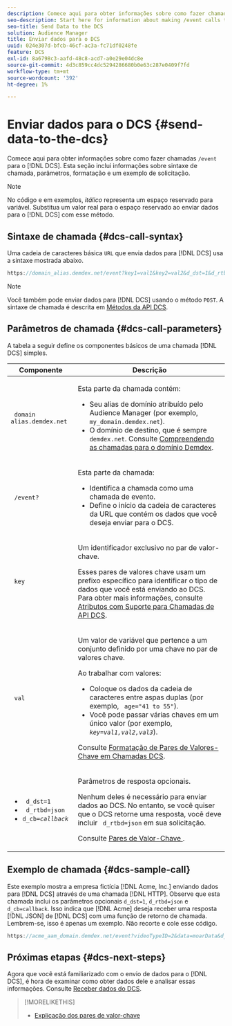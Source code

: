 ```yaml
---
description: Comece aqui para obter informações sobre como fazer chamadas /event para o DCS. Esta seção inclui informações sobre sintaxe de chamada, parâmetros, formatação e um exemplo de solicitação.
seo-description: Start here for information about making /event calls to the DCS. This section includes information about call syntax, parameters, formatting, and a request example.
seo-title: Send Data to the DCS
solution: Audience Manager
title: Enviar dados para o DCS
uuid: 024e307d-bfcb-46cf-ac3a-fc71df0248fe
feature: DCS
exl-id: 8a6798c3-aafd-48c8-acd7-a0e29e04dc8e
source-git-commit: 4d3c859cc4dc5294286680b0e63c287e0409f7fd
workflow-type: tm+mt
source-wordcount: '392'
ht-degree: 1%

---
```


# Enviar dados para o DCS {#send-data-to-the-dcs}

Comece aqui para obter informações sobre como fazer chamadas `/event` para o [!DNL DCS]. Esta seção inclui informações sobre sintaxe de chamada, parâmetros, formatação e um exemplo de solicitação.

>[!NOTE]
>
>No código e em exemplos, *itálico* representa um espaço reservado para variável. Substitua um valor real para o espaço reservado ao enviar dados para o [!DNL DCS] com esse método.

## Sintaxe de chamada {#dcs-call-syntax}

Uma cadeia de caracteres básica `URL` que envia dados para [!DNL DCS] usa a sintaxe mostrada abaixo.

```js
https://domain_alias.demdex.net/event?key1=val1&key2=val2&d_dst=1&d_rtbd=json&d_cb=callback
```

>[!NOTE]
>
>Você também pode enviar dados para [!DNL DCS] usando o método `POST`. A sintaxe de chamada é descrita em [Métodos da API DCS](../../../api/dcs-intro/dcs-api-reference/dcs-api-methods.md).

## Parâmetros de chamada {#dcs-call-parameters}

A tabela a seguir define os componentes básicos de uma chamada [!DNL DCS] simples.

<table id="table_5F6A5B324EB848168543386516FBF384"> 
 <thead> 
  <tr> 
   <th colname="col1" class="entry"> Componente </th> 
   <th colname="col2" class="entry"> Descrição </th> 
  </tr> 
 </thead>
 <tbody> 
  <tr> 
   <td colname="col1"> <p> <code> domain alias.demdex.net</code> </p> </td> 
   <td colname="col2"> <p>Esta parte da chamada contém: </p> <p> 
     <ul id="ul_3EDA9C7BA6794D06BCB07A75A9BD2372"> 
      <li id="li_74624CA78D6F4536A8164AE1FA1DECB9">Seu alias de domínio atribuído pelo <span class="keyword"> Audience Manager</span> (por exemplo, <code> my_domain.demdex.net</code>). </li> 
      <li id="li_08ABE91CA247403AA480B3FB4BEF83BA">O domínio de destino, que é sempre <code> demdex.net</code>. Consulte <a href="../../../reference/demdex-calls.md"> Compreendendo as chamadas para o domínio Demdex</a>. </li> 
     </ul> </p> </td> 
  </tr> 
  <tr> 
   <td colname="col1"> <p> <code> /event?</code> </p> </td> 
   <td colname="col2"> <p>Esta parte da chamada: </p> <p> 
     <ul id="ul_6332444A305A4F12A7CBE471CA508516"> 
      <li id="li_1C5C111B2B0E4621B3FC0C20D6516041">Identifica a chamada como uma chamada de evento. </li> 
      <li id="li_DBCE9B1C70604A629ECD7AC0A9052198">Define o início da cadeia de caracteres da URL que contém os dados que você deseja enviar para o <span class="wintitle"> DCS</span>. </li> 
     </ul> </p> </td> 
  </tr> 
  <tr> 
   <td colname="col1"> <p> <code> key</code> </p> </td> 
   <td colname="col2"> <p>Um identificador exclusivo no par de valor-chave. </p> <p>Esses pares de valores chave usam um prefixo específico para identificar o tipo de dados que você está enviando ao <span class="wintitle"> DCS</span>. Para obter mais informações, consulte <a href="../../../api/dcs-intro/dcs-api-reference/dcs-keys.md"> Atributos com Suporte para Chamadas de API DCS</a>. </p> </td> 
  </tr> 
  <tr> 
   <td colname="col1"> <p> <code> val</code> </p> </td> 
   <td colname="col2"> <p>Um valor de variável que pertence a um conjunto definido por uma chave no par de valores chave. </p> <p>Ao trabalhar com valores: </p> <p> 
     <ul id="ul_624DC78759F74AD8920220058E54E083"> 
      <li id="li_091E5B4820EC4A93B775433E428E74AB">Coloque os dados da cadeia de caracteres entre aspas duplas (por exemplo, <code> age="41 to 55"</code>). </li> 
      <li id="li_C558E3BA6EE34413BBBB962D4CD0D10E">Você pode passar várias chaves em um único valor (por exemplo, <i><code>key</i>=<i>val1,val2,val3</i></code></i>). </li> 
     </ul> </p> <p>Consulte <a href="../../../api/dcs-intro/dcs-api-reference/dcs-key-format.md"> Formatação de Pares de Valores-Chave em Chamadas DCS</a>. </p> </td>
  </tr> 
  <tr> 
   <td colname="col1"> <p> 
     <ul id="ul_36E2C1A0538D4D2C94DFC1335720A524"> 
      <li id="li_8902EED431CE4F0189A94868FA52DB1F"> <code> d_dst=1</code> </li> 
      <li id="li_4B6B29499D444E31808DE0A9AA0442D0"> <code> d_rtbd=json</code> </li> 
      <li id="li_3430CD0438604B83BE6437E6EC480816"> <code>d_cb=<i>callback</i></code> </li>
     </ul> </p> </td> 
   <td colname="col2"> <p>Parâmetros de resposta opcionais. </p> <p> Nenhum deles é necessário para enviar dados ao <span class="wintitle"> DCS</span>. No entanto, se você quiser que o <span class="wintitle"> DCS</span> retorne uma resposta, você deve incluir <code> d_rtbd=json</code> em sua solicitação. </p> <p>Consulte <a href="../../../api/dcs-intro/dcs-api-reference/dcs-keys.md#d-attributes"> Pares de Valor-Chave </a>. </p> </td> 
  </tr>
 </tbody>
</table>

## Exemplo de chamada {#dcs-sample-call}

Este exemplo mostra a empresa fictícia [!DNL Acme, Inc.] enviando dados para [!DNL DCS] através de uma chamada [!DNL HTTP]. Observe que esta chamada inclui os parâmetros opcionais `d_dst=1`, `d_rtbd=json` e `d_cb=callback`. Isso indica que [!DNL Acme] deseja receber uma resposta [!DNL JSON] de [!DNL DCS] com uma função de retorno de chamada. Lembrem-se, isso é apenas um exemplo. Não recorte e cole esse código.

```js
https://acme_aam_domain.demdex.net/event?videoTypeID=2&data=moarData&d_dst=1&d_rtbd=json&d_cb=acme_callback
```

## Próximas etapas {#dcs-next-steps}

Agora que você está familiarizado com o envio de dados para o [!DNL DCS], é hora de examinar como obter dados dele e analisar essas informações. Consulte [Receber dados do DCS](../../../api/dcs-intro/dcs-event-calls/dcs-url-receive.md).

>[!MORELIKETHIS]
>
>* [Explicação dos pares de valor-chave](../../../reference/key-value-pairs-explained.md)
